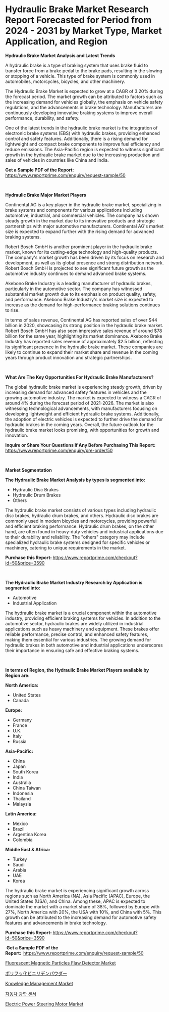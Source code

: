 <p><h1>Hydraulic Brake Market Research Report Forecasted for Period from 2024 -  2031 by Market Type, Market Application, and Region</h1></p><p><strong>Hydraulic Brake Market Analysis and Latest Trends</strong></p>
<p><p>A hydraulic brake is a type of braking system that uses brake fluid to transfer force from a brake pedal to the brake pads, resulting in the slowing or stopping of a vehicle. This type of brake system is commonly used in automobiles, motorcycles, bicycles, and other machinery.</p><p>The Hydraulic Brake Market is expected to grow at a CAGR of 3.20% during the forecast period. The market growth can be attributed to factors such as the increasing demand for vehicles globally, the emphasis on vehicle safety regulations, and the advancements in brake technology. Manufacturers are continuously developing innovative braking systems to improve overall performance, durability, and safety.</p><p>One of the latest trends in the hydraulic brake market is the integration of electronic brake systems (EBS) with hydraulic brakes, providing enhanced control and safety features. Additionally, there is a rising demand for lightweight and compact brake components to improve fuel efficiency and reduce emissions. The Asia-Pacific region is expected to witness significant growth in the hydraulic brake market due to the increasing production and sales of vehicles in countries like China and India.</p></p>
<p><strong>Get a Sample PDF of the Report:&nbsp;</strong> <a href="https://www.reportprime.com/enquiry/request-sample/50">https://www.reportprime.com/enquiry/request-sample/50</a></p>
<p>&nbsp;</p>
<p><strong>Hydraulic Brake Major Market Players</strong></p>
<p><p>Continental AG is a key player in the hydraulic brake market, specializing in brake systems and components for various applications including automotive, industrial, and commercial vehicles. The company has shown steady growth in the market due to its innovative products and strategic partnerships with major automotive manufacturers. Continental AG's market size is expected to expand further with the rising demand for advanced braking systems.</p><p>Robert Bosch GmbH is another prominent player in the hydraulic brake market, known for its cutting-edge technology and high-quality products. The company's market growth has been driven by its focus on research and development, as well as its global presence and strong distribution network. Robert Bosch GmbH is projected to see significant future growth as the automotive industry continues to demand advanced brake systems.</p><p>Akebono Brake Industry is a leading manufacturer of hydraulic brakes, particularly in the automotive sector. The company has witnessed substantial market growth due to its emphasis on product quality, safety, and performance. Akebono Brake Industry's market size is expected to increase as the demand for high-performance braking solutions continues to rise.</p><p>In terms of sales revenue, Continental AG has reported sales of over $44 billion in 2020, showcasing its strong position in the hydraulic brake market. Robert Bosch GmbH has also seen impressive sales revenue of around $78 billion for the same year, highlighting its market dominance. Akebono Brake Industry has reported sales revenue of approximately $2.5 billion, reflecting its significant presence in the hydraulic brake market. These companies are likely to continue to expand their market share and revenue in the coming years through product innovation and strategic partnerships.</p></p>
<p>&nbsp;</p>
<p><strong>What Are The Key Opportunities For Hydraulic Brake Manufacturers?</strong></p>
<p><p>The global hydraulic brake market is experiencing steady growth, driven by increasing demand for advanced safety features in vehicles and the growing automotive industry. The market is expected to witness a CAGR of around 4% during the forecast period of 2021-2026. The market is also witnessing technological advancements, with manufacturers focusing on developing lightweight and efficient hydraulic brake systems. Additionally, the adoption of electric vehicles is expected to further drive the demand for hydraulic brakes in the coming years. Overall, the future outlook for the hydraulic brake market looks promising, with opportunities for growth and innovation.</p></p>
<p><strong>Inquire or Share Your Questions If Any Before Purchasing This Report:</strong> <a href="https://www.reportprime.com/enquiry/pre-order/50">https://www.reportprime.com/enquiry/pre-order/50</a></p>
<p>&nbsp;</p>
<p><strong>Market Segmentation</strong></p>
<p><strong>The Hydraulic Brake Market Analysis by types is segmented into:</strong></p>
<p><ul><li>Hydraulic Disc Brakes</li><li>Hydraulic Drum Brakes</li><li>Others</li></ul></p>
<p><p>The hydraulic brake market consists of various types including hydraulic disc brakes, hydraulic drum brakes, and others. Hydraulic disc brakes are commonly used in modern bicycles and motorcycles, providing powerful and efficient braking performance. Hydraulic drum brakes, on the other hand, are often found in heavy-duty vehicles and industrial applications due to their durability and reliability. The "others" category may include specialized hydraulic brake systems designed for specific vehicles or machinery, catering to unique requirements in the market.</p></p>
<p><strong>Purchase this Report:&nbsp;</strong><a href="https://www.reportprime.com/checkout?id=50&price=3590">https://www.reportprime.com/checkout?id=50&price=3590</a></p>
<p>&nbsp;</p>
<p><strong>The Hydraulic Brake Market Industry Research by Application is segmented into:</strong></p>
<p><ul><li>Automotive</li><li>Industrial Application</li></ul></p>
<p><p>The hydraulic brake market is a crucial component within the automotive industry, providing efficient braking systems for vehicles. In addition to the automotive sector, hydraulic brakes are widely utilized in industrial applications such as heavy machinery and equipment. These brakes offer reliable performance, precise control, and enhanced safety features, making them essential for various industries. The growing demand for hydraulic brakes in both automotive and industrial applications underscores their importance in ensuring safe and effective braking systems.</p></p>
<p>&nbsp;</p>
<p><strong>In terms of Region, the Hydraulic Brake Market Players available by Region are:</strong></p>
<p>
    <p> <strong> North America: </strong>
        <ul>
            <li>United States</li>
            <li>Canada</li>
        </ul>
        </p> 
    <p> <strong> Europe: </strong>
        <ul>
            <li>Germany</li>
            <li>France</li>
            <li>U.K.</li>
            <li>Italy</li>
            <li>Russia</li>
        </ul>
        </p> 
    <p> <strong> Asia-Pacific: </strong>
        <ul>
            <li>China</li>
            <li>Japan</li>
            <li>South Korea</li>
            <li>India</li>
            <li>Australia</li>
            <li>China Taiwan</li>
            <li>Indonesia</li>
            <li>Thailand</li>
            <li>Malaysia</li>
        </ul>
        </p> 
    <p> <strong> Latin America: </strong>
        <ul>
            <li>Mexico</li>
            <li>Brazil</li>
            <li>Argentina Korea</li>
            <li>Colombia</li>
        </ul>
        </p> 
    <p> <strong> Middle East & Africa: </strong>
        <ul>
            <li>Turkey</li>
            <li>Saudi</li>
            <li>Arabia</li>
            <li>UAE</li>
            <li>Korea</li>
        </ul>
    </p>
    </p>
<p><p>The hydraulic brake market is experiencing significant growth across regions such as North America (NA), Asia Pacific (APAC), Europe, the United States (USA), and China. Among these, APAC is expected to dominate the market with a market share of 38%, followed by Europe with 27%, North America with 20%, the USA with 10%, and China with 5%. This growth can be attributed to the increasing demand for automotive safety features and advancements in brake technology.</p></p>
<p><strong>Purchase this Report: </strong><a href="https://www.reportprime.com/checkout?id=50&price=3590">https://www.reportprime.com/checkout?id=50&price=3590</a></p>
<p>&nbsp;<strong>Get a Sample PDF of the Report:&nbsp;&nbsp;</strong><a href="https://www.reportprime.com/enquiry/request-sample/50">https://www.reportprime.com/enquiry/request-sample/50</a></p>
<p><strong></strong></p>
<p><p><a href="https://issuu.com/reportprime-2/docs/fluorescent-magnetic-particles-flaw-detector-marke">Fluorescent Magnetic Particles Flaw Detector Market</a></p><p><a href="https://medium.com/@juan.colorado_15/%E3%83%9D%E3%83%AA%E3%83%93%E3%83%8B%E3%83%AB%E3%82%A4%E3%83%87%E3%83%B3%E3%83%95%E3%83%AB%E3%82%AA%E3%83%A9%E3%82%A4%E3%83%89%E7%B2%89%E6%9C%AB%E5%B8%82%E5%A0%B4%E5%88%86%E6%9E%90-%E3%81%9D%E3%81%AEcagr-%E5%B8%82%E5%A0%B4%E3%82%BB%E3%82%B0%E3%83%A1%E3%83%B3%E3%83%86%E3%83%BC%E3%82%B7%E3%83%A7%E3%83%B3%E3%81%8A%E3%82%88%E3%81%B3%E3%82%B0%E3%83%AD%E3%83%BC%E3%83%90%E3%83%AB%E7%94%A3%E6%A5%AD%E6%A6%82%E8%A6%81-b30029b0ac9c">ポリフッ化ビニリデンパウダー</a></p><p><a href="https://issuu.com/reportprime-2/docs/knowledge-management-market-size-2030.pptx">Knowledge Management Market</a></p><p><a href="https://medium.com/@glendatilghmankmgz0rbhwpy/%EC%9E%90%EB%8F%99%EC%B0%A8-%EA%B4%91%ED%95%99-%EC%84%BC%EC%84%9C-%EC%8B%9C%EC%9E%A5-%EB%8F%99%ED%96%A5-%EB%B0%8F-%EC%8B%9C%EC%9E%A5-%EB%B6%84%EC%84%9D%EC%9D%80-2024-2031%EB%85%84%EA%B9%8C%EC%A7%80-%EC%98%88%EC%B8%A1%EB%90%A9%EB%8B%88%EB%8B%A4-2736705f4f05">자동차 광학 센서</a></p><p><a href="https://github.com/biheemgalvinlouises6hokrh3h/Market-Research-Report-List-1/blob/main/electric-power-steering-motor-market.md">Electric Power Steering Motor Market</a></p></p>